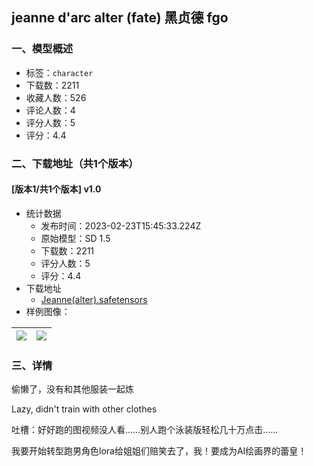 ## jeanne d'arc alter (fate)  黑贞德 fgo
### 一、模型概述

- 标签：`character`
- 下载数：2211
- 收藏人数：526
- 评论人数：4
- 评分人数：5
- 评分：4.4

### 二、下载地址（共1个版本）

#### [版本1/共1个版本] v1.0

- 统计数据
  - 发布时间：2023-02-23T15:45:33.224Z
  - 原始模型：SD 1.5
  - 下载数：2211
  - 评分人数：5
  - 评分：4.4
- 下载地址
  - [Jeanne(alter).safetensors](https://civitai.com/api/download/models/14388)
- 样例图像：

| <img src="https://image.civitai.com/xG1nkqKTMzGDvpLrqFT7WA/38ff4a73-7e5f-41a5-202e-dc7259e6fa00/width=450/140273.jpeg" /> | <img src="https://image.civitai.com/xG1nkqKTMzGDvpLrqFT7WA/f9939a54-5035-44b5-b1ee-6f910d737000/width=450/140274.jpeg" /> |
| ---- | ---- |


### 三、详情
<p>偷懒了，没有和其他服装一起炼</p><p>Lazy, didn't train with other clothes</p><p></p><p></p><p>吐槽：好好跑的图视频没人看……别人跑个泳装版轻松几十万点击……</p><p>我要开始转型跑男角色lora给姐姐们赔笑去了，我！要成为AI绘画界的蕾皇！</p>